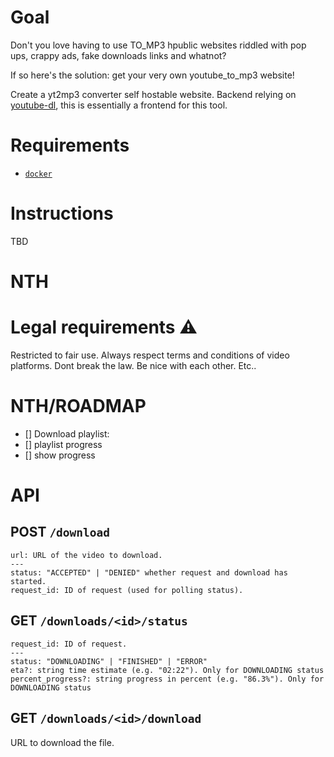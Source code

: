 
# Goal

Don't you love having to use <INSERT ONLINE VIDEOS PLATFORM>TO_MP3 hpublic websites riddled with pop ups, crappy ads, fake downloads links and whatnot?

If so here's the solution: get your very own youtube_to_mp3 website!

Create a yt2mp3 converter self hostable website.
Backend relying on [youtube-dl](https://github.com/ytdl-org/youtube-dl), this is essentially a frontend for this tool.

# Requirements
- [`docker`](https://docs.docker.com/get-docker/)

# Instructions
TBD

# NTH

# Legal requirements ⚠️
Restricted to fair use. Always respect terms and conditions of video platforms. Dont break the law.
Be nice with each other. Etc..

# NTH/ROADMAP
- [] Download playlist:
- [] playlist progress
- [] show progress

# API

## POST `/download`
```
url: URL of the video to download.
---
status: "ACCEPTED" | "DENIED" whether request and download has started.
request_id: ID of request (used for polling status).
```

## GET `/downloads/<id>/status`
```
request_id: ID of request.
---
status: "DOWNLOADING" | "FINISHED" | "ERROR"
eta?: string time estimate (e.g. "02:22"). Only for DOWNLOADING status
percent_progress?: string progress in percent (e.g. "86.3%"). Only for DOWNLOADING status
```

## GET `/downloads/<id>/download`

URL to download the file.


